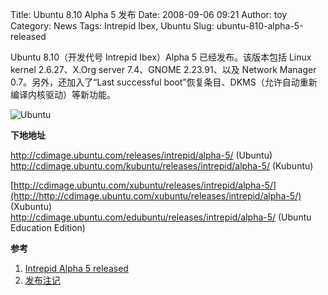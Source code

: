 Title: Ubuntu 8.10 Alpha 5 发布
Date: 2008-09-06 09:21
Author: toy
Category: News
Tags: Intrepid Ibex, Ubuntu
Slug: ubuntu-810-alpha-5-released

Ubuntu 8.10（开发代号 Intrepid Ibex）Alpha 5 已经发布。该版本包括 Linux
kernel 2.6.27、X.Org server 7.4、GNOME 2.23.91、以及 Network Manager
0.7。另外，还加入了“Last successful
boot”恢复条目、DKMS（允许自动重新编译内核驱动）等新功能。

![Ubuntu](http://i.linuxtoy.org/i/logo/ubuntu-logo.jpg)

**下地地址**

<http://cdimage.ubuntu.com/releases/intrepid/alpha-5/> (Ubuntu)  
<http://cdimage.ubuntu.com/kubuntu/releases/intrepid/alpha-5/>
(Kubuntu)  

[http://cdimage.ubuntu.com/xubuntu/releases/intrepid/alpha-5/](http://http://cdimage.ubuntu.com/xubuntu/releases/intrepid/alpha-5/)
(Xubuntu)  
<http://cdimage.ubuntu.com/edubuntu/releases/intrepid/alpha-5/> (Ubuntu
Education Edition)

**参考**

1.  [Intrepid Alpha 5
    released](https://lists.ubuntu.com/archives/ubuntu-devel-announce/2008-September/000480.html)
2.  [发布注记](http://www.ubuntu.com/testing/intrepid/alpha5)

